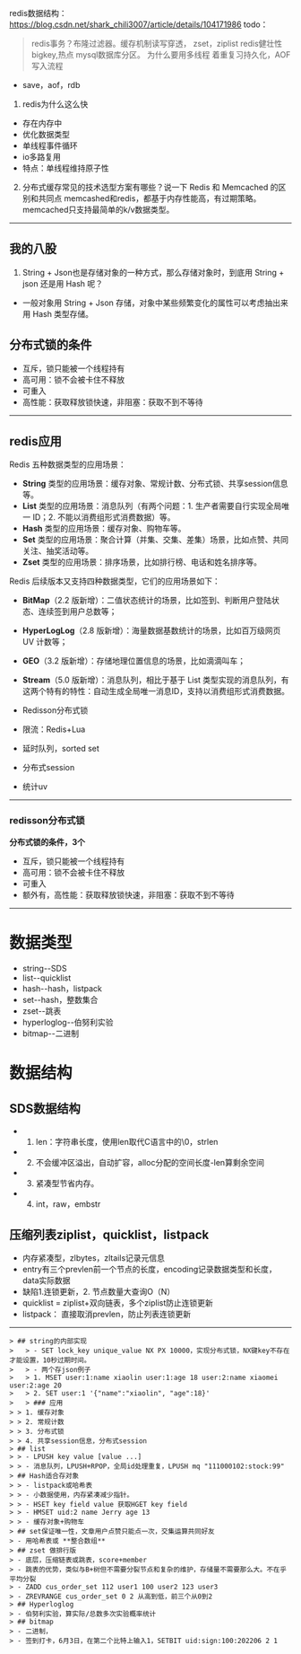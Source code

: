 redis数据结构：https://blog.csdn.net/shark_chili3007/article/details/104171986
todo：
> redis事务？布隆过滤器。缓存机制读写穿透，
> zset，ziplist
> redis健壮性
> bigkey,热点
> mysql数据库分区。
> 为什么要用多线程
> 着重复习持久化，AOF写入流程


- save，aof，rdb
1. redis为什么这么快
- 存在内存中
- 优化数据类型
- 单线程事件循环
- io多路复用
- 特点：单线程维持原子性
2. 分布式缓存常⻅的技术选型⽅案有哪些？说⼀下 Redis 和 Memcached 的区别和共同点
memcashed和redis，都基于内存性能高，有过期策略。memcached只支持最简单的k/v数据类型。
--- 
## 我的八股
1. String + Json也是存储对象的一种方式，那么存储对象时，到底用 String + json 还是用 Hash 呢？
- 一般对象用 String + Json 存储，对象中某些频繁变化的属性可以考虑抽出来用 Hash 类型存储。


## 分布式锁的条件
- 互斥，锁只能被一个线程持有
- 高可用：锁不会被卡住不释放
- 可重入
- 高性能：获取释放锁快速，非阻塞：获取不到不等待

--- 
## redis应用
Redis 五种数据类型的应用场景：

- **String** 类型的应用场景：缓存对象、常规计数、分布式锁、共享session信息等。
- **List** 类型的应用场景：消息队列（有两个问题：1. 生产者需要自行实现全局唯一 ID；2. 不能以消费组形式消费数据）等。
- **Hash** 类型的应用场景：缓存对象、购物车等。
- **Set** 类型的应用场景：聚合计算（并集、交集、差集）场景，比如点赞、共同关注、抽奖活动等。
- **Zset** 类型的应用场景：排序场景，比如排行榜、电话和姓名排序等。

Redis 后续版本又支持四种数据类型，它们的应用场景如下：

- **BitMap**（2.2 版新增）：二值状态统计的场景，比如签到、判断用户登陆状态、连续签到用户总数等；
- **HyperLogLog**（2.8 版新增）：海量数据基数统计的场景，比如百万级网页 UV 计数等；
- **GEO**（3.2 版新增）：存储地理位置信息的场景，比如滴滴叫车；
- **Stream**（5.0 版新增）：消息队列，相比于基于 List 类型实现的消息队列，有这两个特有的特性：自动生成全局唯一消息ID，支持以消费组形式消费数据。

- Redisson分布式锁
- 限流：Redis+Lua
- 延时队列，sorted set
- 分布式session
- 统计uv
---


### redisson分布式锁
**分布式锁的条件，3个**
- 互斥，锁只能被一个线程持有
- 高可用：锁不会被卡住不释放
- 可重入
- 额外有，高性能：获取释放锁快速，非阻塞：获取不到不等待


--- 
# 数据类型
- string--SDS
- list--quicklist
- hash--hash，listpack
- set--hash，整数集合
- zset--跳表
- hyperloglog--伯努利实验
- bitmap--二进制
# 数据结构
## SDS数据结构
- 1. len：字符串长度，使用len取代C语言中的\0，strlen
- 2. 不会缓冲区溢出，自动扩容，alloc分配的空间长度-len算剩余空间
- 3. 紧凑型节省内存。
- 4. int，raw，embstr
## 压缩列表ziplist，quicklist，listpack
- 内存紧凑型，zlbytes，zltails记录元信息
- entry有三个prevlen前一个节点的长度，encoding记录数据类型和长度，data实际数据
- 缺陷1.连锁更新，2. 节点数量大查询O（N）
- quicklist = ziplist+双向链表，多个ziplist防止连锁更新
- listpack： 直接取消prevlen，防止列表连锁更新
--- 
```
> ## string的内部实现
>   > - SET lock_key unique_value NX PX 10000，实现分布式锁，NX键key不存在才能设置，10秒过期时间。
>   > - 两个存json例子
>   > 1. MSET user:1:name xiaolin user:1:age 18 user:2:name xiaomei user:2:age 20
>   > 2. SET user:1 '{"name":"xiaolin", "age":18}'
>   > ### 应用
> > 1. 缓存对象
> > 2. 常规计数
> > 3. 分布式锁
> > 4. 共享session信息，分布式session
> ## list
> > - LPUSH key value [value ...] 
> > - 消息队列，LPUSH+RPOP，全局id处理重复，LPUSH mq "111000102:stock:99"
> ## Hash适合存对象
> > - listpack或哈希表 
> > - 小数据使用，内存紧凑减少指针。
> > - HSET key field value 获取HGET key field
> > - HMSET uid:2 name Jerry age 13
> > - 缓存对象+购物车
> ## set保证唯一性，文章用户点赞只能点一次，交集运算共同好友
> - 用哈希表或 **整合数组**
> ## zset 做排行版
> - 底层，压缩链表或跳表，score+member
> - 跳表的优势，类似与B+树但不需要分裂节点和复杂的维护，存储量不需要那么大。不在乎平均分裂
> - ZADD cus_order_set 112 user1 100 user2 123 user3
> - ZREVRANGE cus_order_set 0 2 从高到低，前三个从0到2
> ## Hyperloglog
> - 伯努利实验，算实际/总数多次实验概率统计
> ## bitmap
> - 二进制，
> - 签到打卡，6月3日，在第二个比特上输入1，SETBIT uid:sign:100:202206 2 1
```